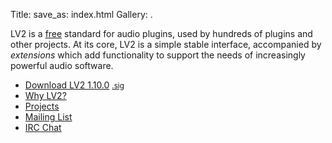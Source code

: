 Title:
save_as: index.html
Gallery: .

LV2 is a [free](http://www.gnu.org/philosophy/free-sw.html) standard for audio
plugins, used by hundreds of plugins and other projects.  At its core, LV2 is a
simple stable interface, accompanied by *extensions* which add functionality to
support the needs of increasingly powerful audio software.

<ul id="mainlist">
  <li><a href="http://lv2plug.in/spec/lv2-1.10.0.tar.bz2">Download LV2 1.10.0</a>
      <a href="http://lv2plug.in/spec/lv2-1.10.0.tar.bz2.sig"><small>.sig</small></a></li>
  <li><a href="pages/why-lv2.html">Why LV2?</a></li>
  <li><a href="pages/projects.html">Projects</a></li>
  <li><a href="http://lists.lv2plug.in/listinfo.cgi/devel-lv2plug.in">Mailing List</a></li>
  <li><a href="http://webchat.freenode.net/?channels=lv2">IRC Chat</a></li>
</ul>
